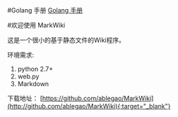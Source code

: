 
#Golang 手册
<a href="/gowebbook/preface.md" target=_blank >Golang 手册</a>



#欢迎使用 MarkWiki

这是一个很小的基于静态文件的Wiki程序。

环境需求:

1. python 2.7+
2. web.py
3. Markdown



下载地址：
[https://github.com/ablegao/MarkWiki](http://github.com/ablegao/MarkWiki){:target="_blank"}